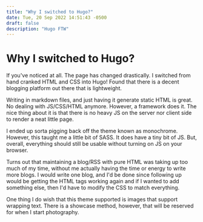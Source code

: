 ```yaml
---
title: "Why I switched to Hugo?"
date: Tue, 20 Sep 2022 14:51:43 -0500
draft: false
description: "Hugo FTW"
---
```


# Why I switched to Hugo?

If you've noticed at all. The page has changed drastically. I switched from hand cranked HTML and CSS into Hugo! Found that there is a 
decent blogging platform out there that is lightweight. 

Writing in markdown files, and just having it generate static HTML is great. No dealing with JS/CSS/HTML anymore. However, a framework does it. The nice thing about it is that there is no heavy JS on the server nor client side to render a neat little page. 

I ended up sorta pigging back off the theme known as monochrome. However, this taught me a little bit of SASS. It does have a tiny bit of JS. But, overall, everything should still be usable without turning on JS on your browser. 

Turns out that maintaining a blog/RSS with pure HTML was taking up too much of my time, without me actually having the time or energy to write more blogs. I would write one blog, and I'd be done since following up would be getting the HTML tags working again and if I wanted to add something else, then I'd have to modify the CSS to match everything.

One thing I do wish that this theme supported is images that support wrapping text. There is a showcase method, however, that will be reserved for when I start photography. 
